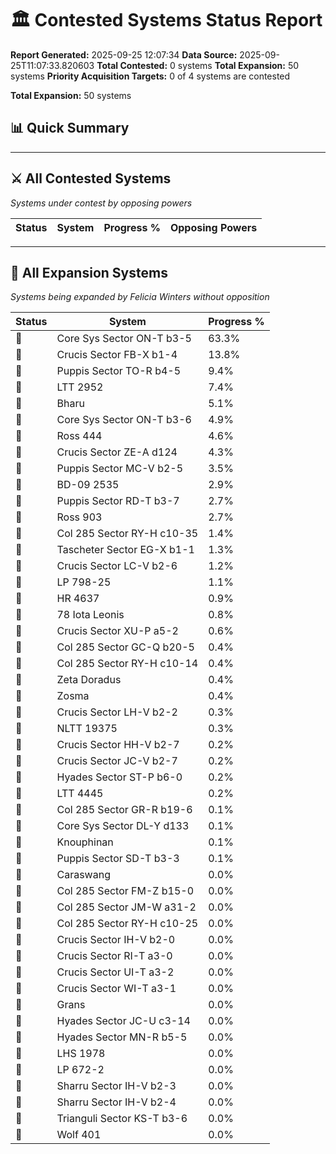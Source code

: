 # 🏛️ Contested Systems Status Report

**Report Generated:** 2025-09-25 12:07:34
**Data Source:** 2025-09-25T11:07:33.820603
**Total Contested:** 0 systems
**Total Expansion:** 50 systems
**Priority Acquisition Targets:** 0 of 4 systems are contested

**Total Expansion:** 50 systems

## 📊 Quick Summary

---

## ⚔ All Contested Systems
*Systems under contest by opposing powers*

| Status | System | Progress % | Opposing Powers |
|--------|--------|------------|----------------|

---

## 🔵 All Expansion Systems
*Systems being expanded by Felicia Winters without opposition*

| Status | System | Progress % |
|--------|--------|------------|
| 🔵 | Core Sys Sector ON-T b3-5 | 63.3% |
| 🔵 | Crucis Sector FB-X b1-4 | 13.8% |
| 🔵 | Puppis Sector TO-R b4-5 | 9.4% |
| 🔵 | LTT 2952 | 7.4% |
| 🔵 | Bharu | 5.1% |
| 🔵 | Core Sys Sector ON-T b3-6 | 4.9% |
| 🔵 | Ross 444 | 4.6% |
| 🔵 | Crucis Sector ZE-A d124 | 4.3% |
| 🔵 | Puppis Sector MC-V b2-5 | 3.5% |
| 🔵 | BD-09 2535 | 2.9% |
| 🔵 | Puppis Sector RD-T b3-7 | 2.7% |
| 🔵 | Ross 903 | 2.7% |
| 🔵 | Col 285 Sector RY-H c10-35 | 1.4% |
| 🔵 | Tascheter Sector EG-X b1-1 | 1.3% |
| 🔵 | Crucis Sector LC-V b2-6 | 1.2% |
| 🔵 | LP 798-25 | 1.1% |
| 🔵 | HR 4637 | 0.9% |
| 🔵 | 78 Iota Leonis | 0.8% |
| 🔵 | Crucis Sector XU-P a5-2 | 0.6% |
| 🔵 | Col 285 Sector GC-Q b20-5 | 0.4% |
| 🔵 | Col 285 Sector RY-H c10-14 | 0.4% |
| 🔵 | Zeta Doradus | 0.4% |
| 🔵 | Zosma | 0.4% |
| 🔵 | Crucis Sector LH-V b2-2 | 0.3% |
| 🔵 | NLTT 19375 | 0.3% |
| 🔵 | Crucis Sector HH-V b2-7 | 0.2% |
| 🔵 | Crucis Sector JC-V b2-7 | 0.2% |
| 🔵 | Hyades Sector ST-P b6-0 | 0.2% |
| 🔵 | LTT 4445 | 0.2% |
| 🔵 | Col 285 Sector GR-R b19-6 | 0.1% |
| 🔵 | Core Sys Sector DL-Y d133 | 0.1% |
| 🔵 | Knouphinan | 0.1% |
| 🔵 | Puppis Sector SD-T b3-3 | 0.1% |
| 🔵 | Caraswang | 0.0% |
| 🔵 | Col 285 Sector FM-Z b15-0 | 0.0% |
| 🔵 | Col 285 Sector JM-W a31-2 | 0.0% |
| 🔵 | Col 285 Sector RY-H c10-25 | 0.0% |
| 🔵 | Crucis Sector IH-V b2-0 | 0.0% |
| 🔵 | Crucis Sector RI-T a3-0 | 0.0% |
| 🔵 | Crucis Sector UI-T a3-2 | 0.0% |
| 🔵 | Crucis Sector WI-T a3-1 | 0.0% |
| 🔵 | Grans | 0.0% |
| 🔵 | Hyades Sector JC-U c3-14 | 0.0% |
| 🔵 | Hyades Sector MN-R b5-5 | 0.0% |
| 🔵 | LHS 1978 | 0.0% |
| 🔵 | LP 672-2 | 0.0% |
| 🔵 | Sharru Sector IH-V b2-3 | 0.0% |
| 🔵 | Sharru Sector IH-V b2-4 | 0.0% |
| 🔵 | Trianguli Sector KS-T b3-6 | 0.0% |
| 🔵 | Wolf 401 | 0.0% |